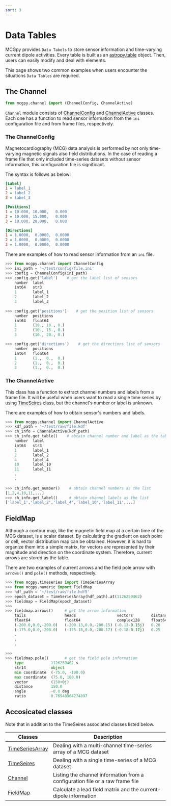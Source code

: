 ```yaml
---
sort: 3
---
```


# Data Tables

MCGpy provides `Data Tabels` to store sensor information and time-varying current dipole activities. Every table is built as an [astropy.table](https://docs.astropy.org/en/stable/table/index.html) object. Then, users can easily modify and deal with elements. 

This page shows two common examples when users encounter the situations `Data Tables` are required.

## The Channel

```python
from mcgpy.channel import (ChannelConfig, ChannelActive)
```

`Channel` module consists of [ChannelConfig]() and [ChannelActive]() classes. Each one has a function to read sensor information from the `ini` configuration file and from frame files, respectively.

### The ChannelConfig

Magnetocardiography (MCG) data analysis is performed by not only time-varying magnetic signals also field distributions. In the case of reading a frame file that only included time-series datasets without sensor information, this configuration file is significant.

The syntax is follows as below:

```ini
[Label]
1 = label_1
2 = label_2
3 = label_3

[Positions]
1 = 10.000, 10.000,   0.000
2 = 10.000, 15.000,   0.000
3 = 10.000, 20.000,   0.000

[Directions]
1 = 1.0000,  0.0000,  0.0000
2 = 1.0000,  0.0000,  0.0000
3 = 1.0000,  0.0000,  0.0000
```

There are examples of how to read sensor information from an `ini` file.


```python
>>> from mcgpy.channel import ChannelConfig
>>> ini_path = '~/test/config/file.ini'
>>> config = ChannelConfig(ini_path)
>>> config.get('label')    # get the label list of sensors
    number	label
    int64	str3
    1	    label_1
    2	    label_2
    3	    label_3
    
>>> config.get('positions')    # get the position list of sensors
    number	positions
    int64	float64
    1	    (10., 10., 0.)
    2	    (10., 15., 0.)
    3	    (10., 20., 0.)

>>> config.get('directions')    # get the directions list of sensors
    number	positions
    int64	float64
    1	    (1.,  0.,  0.)
    2	    (1.,  0.,  0.)
    3	    (1.,  0.,  0.)
```

### The ChannelActive

This class has a function to extract channel numbers and labels from a frame file. It will be useful when users want to read a single time series by using [TimeSeires]() class, but the channel's number or label is unknown.


There are examples of how to obtain sensor's numbers and labels.

```python
>>> from mcgpy.channel import ChannelActive
>>> kdf_path = '~/test/raw/file.kdf'
>>> ch_info = ChannelActive(kdf_path)
>>> ch_info.get_table()    # obtain channel number and label as the table
    number	label
    int64	str3
    1	    label_1
    2	    label_2
    4	    label_4
    10	    label_10
    11	    label_11
    .
    .  
    
>>> ch_info.get_number()    # obtain channel numbers as the list
[1,2,4,10,11,...]
>>> ch_info.get_label()     # obtain channel labels as the list
['label_1','label_2','label_4','label_10','label_11',...]
```

## FieldMap

Although a contour map, like the magnetic field map at a certain time of the MCG dataset, is a scalar dataset. By calculating the gradient on each point or cell, vector distribution map can be obtained. However, it is hard to organize them into a simple matrix, for vectors are represented by their magnitude and direction on the coordinate system. Therefore, current arrows are stored as the table.

There are two examples of current arrows and the field pole arrow with `arrows()` and `pole()` methods, respectively.

```python
>>> from mcgpy.timeseries import TimeSeriesArray
>>> from mcgpy.numeric import FieldMap
>>> hdf_path = '~/test/raw/file.hdf5'
>>> epoch_dataset = TimeSeriesArray(hdf_path).at(1126259462)
>>> fieldmap = FieldMap(epoch_dataset)
>>>
>>> fieldmap.arrows()     # get the arrow information
    tails 	              heads	                 vectors	    distances
    float64	              float64	             complex128	    float64
    (-200.0,0.0,-200.0)	  (-200.13,0.0,-200.15)	(-0.13-0.15j) 	0.20
    (-175.0,0.0,-200.0)	  (-175.18,0.0,-200.17)	(-0.18-0.17j)  	0.25
    .
    .
    .
    
>>>
>>> fieldmap.pole()       # get the field pole information
    type         	1126259462 s
    str14        	object
    min coordinate	(-75.0, -100.0)
    max coordinate	(75.0, 100.0)
    vector	        (150+0j)
    distance	    150.0
    angle	        -0.0 deg
    ratio	        0.76948964274897
```

## Accosicated classes

Note that in addition to the TimeSeires associated classes listed below.

| Classes             | Description                   |
|---------------------|-------------------------------|
| [TimeSeriesArray]() | Dealing with a multi-channel time-series array of a MCG dataset | 
| [TimeSeires]()      | Dealing with a single time-series of a MCG dataset |
| [Channel]()         | Listing the channel information from a configuration file or a raw frame file |
| [FieldMap]()        | Calculate a lead field matrix and the current-dipole information |
  
